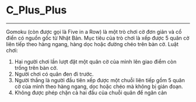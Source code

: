# C_Plus_Plus
---
Gomoku (còn được gọi là Five in a Row) là một trò chơi cờ đơn giản và cổ điển có nguồn gốc từ Nhật Bản. Mục tiêu của trò chơi là xếp được 5 quân cờ liên tiếp theo hàng ngang, hàng dọc hoặc đường chéo trên bàn cờ.
Luật chơi:
1. Hai người chơi lần lượt đặt một quân cờ của mình lên giao điểm còn trống trên bàn cờ.
2. Người chơi có quân đen đi trước.
3. Người thắng là người đầu tiên xếp được một chuỗi liên tiếp gồm 5 quân cờ của mình theo hàng ngang, dọc hoặc chéo mà không bị gián đoạn.
4. Không được phép chặn cả hai đầu của chuỗi quân để ngăn cản
